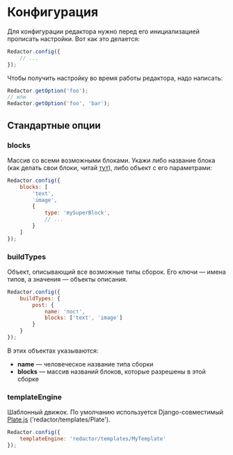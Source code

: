 # Конфигурация

Для конфигурации редактора нужно перед его инициализацией прописать настройки. Вот как это делается:
```javascript
Redactor.config({
    // ...
});
```
Чтобы получить настройку во время работы редактора, надо написать:
```javascript
Redactor.getOption('foo');
// или
Redactor.getOption('foo', 'bar');
```


## Стандартные опции


### blocks

Массив со всеми возможными блоками.
Укажи либо название блока (как делать свои блоки, читай [тут](blocks/README.md)), либо объект с его параметрами:
```javascript
Redactor.config({
    blocks: [
        'text',
        'image',
        {
            type: 'mySuperBlock',
            // ...
        }
    ]
});
```


### buildTypes

Объект, описывающий все возможные типы сборок.
Его ключи — имена типов, а значения — объекты описания.
```javascript
Redactor.config({
    buildTypes: {
        post: {
            name: 'пост',
            blocks: ['text', 'image']
        }
    }
});
```
В этих объектах указываются:

- **name** — человеческое название типа сборки
- **blocks** — массив названий блоков, которые разрешены в этой сборке


### templateEngine

Шаблонный движок. По умолчанию используется Django-совместимый
[Plate.js](https://github.com/chrisdickinson/plate/) ('redactor/templates/Plate').
```javascript
Redactor.config({
    templateEngine: 'redactor/templates/MyTemplate'
});
```
